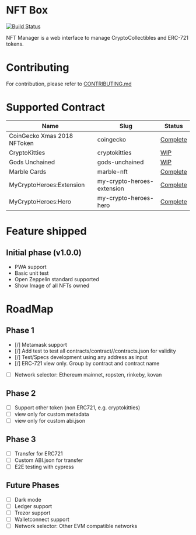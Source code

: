 # NFT Box

[![Build Status](https://travis-ci.org/coingecko/nft-manager.svg?branch=master)](https://travis-ci.org/coingecko/nft-manager)

NFT Manager is a web interface to manage CryptoCollectibles and ERC-721 tokens.

# Contributing

For contribution, please refer to [CONTRIBUTING.md](CONTRIBUTING.md)

# Supported Contract

| Name                        | Slug                       | Status                                              |
| --------------------------- | -------------------------- | --------------------------------------------------- |
| CoinGecko Xmas 2018 NFToken | coingecko                  | [Complete](src/contracts/contract/coingecko)        |
| CryptoKitties               | cryptokitties              | [WIP](src/contracts/contract/cryptokitties)         |
| Gods Unchained              | gods-unchained             | [WIP](src/contracts/contract/gods-unchained)        |
| Marble Cards                | marble-nft                 | [Complete](src/contracts/contract/marble-nft)       |
| MyCryptoHeroes:Extension    | my-crypto-heroes-extension | [Complete](src/contracts/contract/my-crypto-heroes-extension) |
| MyCryptoHeroes:Hero         | my-crypto-heroes-hero      | [Complete](src/contracts/contract/my-crypto-heroes-hero) |

# Feature shipped

## Initial phase (v1.0.0)

- PWA support
- Basic unit test
- Open Zeppelin standard supported
- Show Image of all NFTs owned

# RoadMap

## Phase 1

- [/] Metamask support
- [/] Add test to test all contracts/contract/<nft>/contracts.json for validity
- [/] Test/Specs development using any address as input
- [/] ERC-721 view only. Group by contract and contract name
- [ ] Network selector: Ethereum mainnet, ropsten, rinkeby, kovan

## Phase 2

- [ ] Support other token (non ERC721, e.g. cryptokitties)
- [ ] view only for custom metadata
- [ ] view only for custom abi.json

## Phase 3

- [ ] Transfer for ERC721
- [ ] Custom ABI.json for transfer
- [ ] E2E testing with cypress

## Future Phases

- [ ] Dark mode
- [ ] Ledger support
- [ ] Trezor support
- [ ] Walletconnect support
- [ ] Network selector: Other EVM compatible networks
